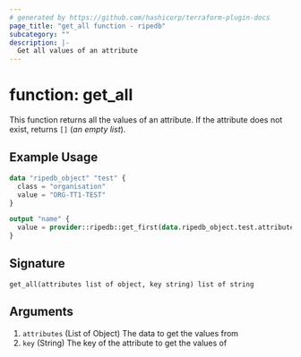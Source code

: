```yaml
---
# generated by https://github.com/hashicorp/terraform-plugin-docs
page_title: "get_all function - ripedb"
subcategory: ""
description: |-
  Get all values of an attribute
---
```


# function: get_all

This function returns all the values of an attribute. 
If the attribute does not exist, returns `[]` (*an empty list*).

## Example Usage

```terraform
data "ripedb_object" "test" {
  class = "organisation"
  value = "ORG-TT1-TEST"
}

output "name" {
  value = provider::ripedb::get_first(data.ripedb_object.test.attributes, "org-name")
}
```

## Signature

<!-- signature generated by tfplugindocs -->
```text
get_all(attributes list of object, key string) list of string
```

## Arguments

<!-- arguments generated by tfplugindocs -->
1. `attributes` (List of Object) The data to get the values from
1. `key` (String) The key of the attribute to get the values of

